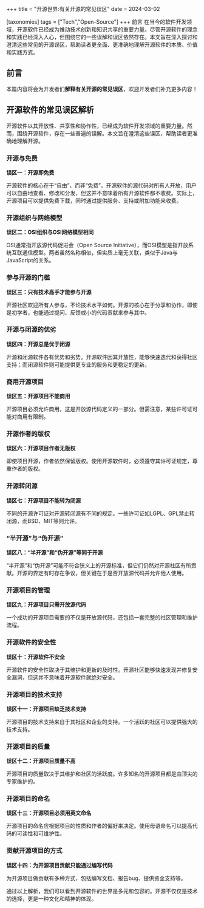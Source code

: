 +++
title = "开源世界:有关开源的常见误区"
date = 2024-03-02

[taxonomies]
tags = ["Tech","Open-Source"]
+++
前言 在当今的软件开发领域，开源软件已经成为推动技术创新和知识共享的重要力量。尽管开源软件的理念和实践已经深入人心，但围绕它的一些误解和误区依然存在。本文旨在深入探讨和澄清这些常见的开源误区，帮助读者更全面、更准确地理解开源软件的本质、价值和实践方式。

<!-- more -->
## 前言

本篇内容将会为开发者们**解释有关开源的常见误区**，欢迎开发者们补充更多内容！

## 开源软件的常见误区解析

开源软件以其开放性、共享性和协作性，已经成为软件开发领域的重要力量。然而，围绕开源软件，存在一些普遍的误解。本文旨在澄清这些误区，帮助读者更准确地理解开源。

### 开源与免费

**误区一：开源即免费**

开源软件的核心在于“自由”，而非“免费”。开源软件的源代码对所有人开放，用户可以自由地查看、修改和分发，但这并不意味着所有开源软件都不收费。实际上，开源项目可以提供免费下载，同时通过提供服务、支持或附加功能来收费。

### 开源组织与网络模型

**误区二：OSI组织与OSI网络模型相同**

OSI通常指开放源代码促进会（Open Source Initiative），而OSI模型是指开放系统互联通信模型。两者虽然名称相似，但实质上毫无关联，类似于Java与JavaScript的关系。

### 参与开源的门槛

**误区三：只有技术高手才能参与开源**

开源社区欢迎所有人参与，不论技术水平如何。开源的核心在于分享和协作，即使是初学者，也能通过提问、反馈或小的代码贡献来参与其中。

### 开源与闭源的优劣

**误区四：开源总是优于闭源**

开源和闭源软件各有优势和劣势。开源软件因其开放性，能够快速迭代和获得社区支持；而闭源软件则可能提供更专业的服务和更稳定的更新。

### 商用开源项目

**误区五：开源项目不能商用**

开源项目必须允许商用，这是开放源代码定义的一部分。但需注意，某些许可证可能对商用有限制。

### 开源作者的版权

**误区六：开源项目作者无版权**

即使项目开源，作者依然保留版权。使用开源软件时，必须遵守其许可证规定，尊重作者的版权。

### 开源转闭源

**误区七：开源项目不能转为闭源**

不同的开源许可证对开源转闭源有不同的规定。一些许可证如LGPL、GPL禁止转闭源，而BSD、MIT等则允许。

### “半开源”与“伪开源”

**误区八：“半开源”和“伪开源”等同于开源**

“半开源”和“伪开源”可能不符合狭义上的开源标准，但它们仍然对开源社区有所贡献。开源的界定有时存在争议，但关键在于是否开放源代码并允许他人使用。

### 开源项目的管理

**误区九：开源项目只需开放源代码**

一个成功的开源项目需要的不仅是开放源代码，还包括一套完整的社区管理和维护流程。

### 开源软件的安全性

**误区十：开源软件不安全**

开源软件的安全性取决于其维护和更新的及时性。开源社区能够快速发现并修复安全漏洞，但这并不意味着开源软件就绝对安全。

### 开源项目的技术支持

**误区十一：开源项目缺乏技术支持**

开源项目的技术支持来自于其社区和企业的支持。一个活跃的社区可以提供强大的技术支持。

### 开源项目的质量

**误区十二：开源项目质量不高**

开源项目的质量取决于其维护和社区的活跃度。许多知名的开源项目都是由顶尖的专家维护的。

### 开源项目的命名

**误区十三：开源项目必须用英文命名**

开源项目的命名应根据项目的性质和作者的偏好来决定。使用母语命名可以提高代码的可读性和可维护性。

### 贡献开源项目的方式

**误区十四：为开源项目贡献只能通过编写代码**

为开源项目做贡献有多种方式，包括编写文档、报告bug、提供资金支持等。

通过以上解析，我们可以看到开源软件的世界是多元和包容的。开源不仅仅是技术的选择，更是一种文化和精神的体现。